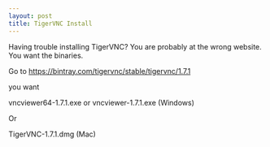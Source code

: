 ```yaml
---
layout: post
title: TigerVNC Install
---
```


Having trouble installing TigerVNC?  You are probably at the wrong website.  You want the binaries.

Go to  https://bintray.com/tigervnc/stable/tigervnc/1.7.1

you want 

vncviewer64-1.7.1.exe or vncviewer-1.7.1.exe (Windows)

Or

TigerVNC-1.7.1.dmg (Mac)